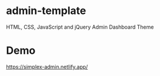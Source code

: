 # admin-template
HTML, CSS, JavaScript and jQuery Admin Dashboard Theme

# Demo
https://simplex-admin.netlify.app/


